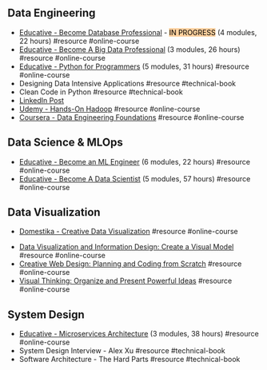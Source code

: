 ## Data Engineering
* [Educative - Become Database Professional](https://www.educative.io/path/become-database-professional) - <mark style="background: #FFB86CA6;">IN PROGRESS</mark> (4 modules, 22 hours) #resource #online-course 
* [Educative - Become A Big Data Professional](https://www.educative.io/path/become-a-big-data-professional) (3 modules, 26 hours) #resource #online-course 
* [Educative - Python for Programmers](https://www.educative.io/path/python-for-programmers) (5 modules, 31 hours) #resource #online-course 
* Designing Data Intensive Applications #resource #technical-book 
* Clean Code in Python #resource #technical-book 
* [LinkedIn Post](https://www.linkedin.com/posts/benjaminrogojan_are-you-trying-to-learn-about-data-engineering-activity-7065536405120159744-AlLj?utm_source=share&utm_medium=member_desktop)
* [Udemy - Hands-On Hadoop](https://www.udemy.com/course/the-ultimate-hands-on-hadoop-tame-your-big-data/) #resource #online-course 
* [Coursera - Data Engineering Foundations](https://www.coursera.org/specializations/data-engineering-foundations) #resource #online-course  

## Data Science & MLOps
* [Educative - Become an ML Engineer](https://www.educative.io/path/become-a-machine-learning-engineer) (6 modules, 22 hours) #resource #online-course 
* [Educative - Become A Data Scientist](https://www.educative.io/path/become-a-data-scientist) (5 modules, 57 hours) #resource #online-course 

## Data Visualization
* [Domestika - Creative Data Visualization](https://www.domestika.org/en/courses/4217-creative-data-visualization-for-narrative-designs) #resource #online-course 
- [Data Visualization and Information Design: Create a Visual Model](https://www.domestika.org/en/courses/2495-data-visualization-and-information-design-create-a-visual-model) #resource #online-course 
- [Creative Web Design: Planning and Coding from Scratch](https://www.domestika.org/en/courses/2309-creative-web-design-planning-and-coding-from-scratch) #resource #online-course 
- [Visual Thinking: Organize and Present Powerful Ideas](https://www.domestika.org/en/courses/3825-visual-thinking-organize-and-present-powerful-ideas) #resource #online-course 

## System Design
* [Educative - Microservices Architecture](https://www.educative.io/path/microservices-architecture) (3 modules, 38 hours) #resource #online-course
* System Design Interview - Alex Xu #resource #technical-book
* Software Architecture - The Hard Parts #resource #technical-book 
